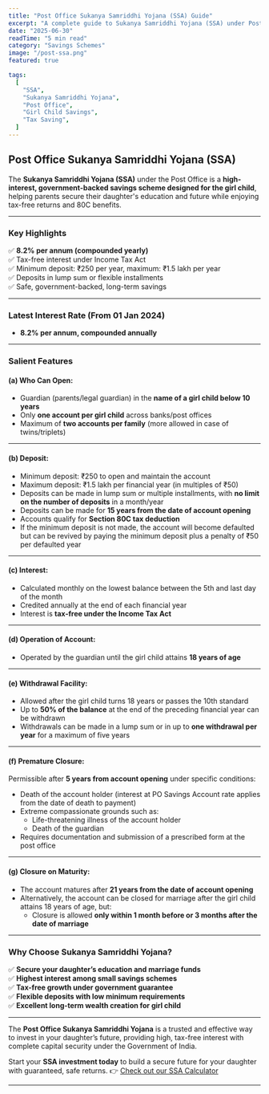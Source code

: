 ```yaml
---
title: "Post Office Sukanya Samriddhi Yojana (SSA) Guide"
excerpt: "A complete guide to Sukanya Samriddhi Yojana (SSA) under Post Office — secure your daughter’s future with high interest, tax-free returns, and safe government-backed investment."
date: "2025-06-30"
readTime: "5 min read"
category: "Savings Schemes"
image: "/post-ssa.png"
featured: true

tags:
  [
    "SSA",
    "Sukanya Samriddhi Yojana",
    "Post Office",
    "Girl Child Savings",
    "Tax Saving",
  ]
---
```


## Post Office Sukanya Samriddhi Yojana (SSA)

The **Sukanya Samriddhi Yojana (SSA)** under the Post Office is a **high-interest, government-backed savings scheme designed for the girl child**, helping parents secure their daughter's education and future while enjoying tax-free returns and 80C benefits.

---

### Key Highlights

✅ **8.2% per annum (compounded yearly)**  
✅ Tax-free interest under Income Tax Act  
✅ Minimum deposit: ₹250 per year, maximum: ₹1.5 lakh per year  
✅ Deposits in lump sum or flexible installments  
✅ Safe, government-backed, long-term savings

---

### Latest Interest Rate (From 01 Jan 2024)

- **8.2% per annum, compounded annually**

---

### Salient Features

#### (a) Who Can Open:

- Guardian (parents/legal guardian) in the **name of a girl child below 10 years**
- Only **one account per girl child** across banks/post offices
- Maximum of **two accounts per family** (more allowed in case of twins/triplets)

---

#### (b) Deposit:

- Minimum deposit: ₹250 to open and maintain the account
- Maximum deposit: ₹1.5 lakh per financial year (in multiples of ₹50)
- Deposits can be made in lump sum or multiple installments, with **no limit on the number of deposits** in a month/year
- Deposits can be made for **15 years from the date of account opening**
- Accounts qualify for **Section 80C tax deduction**
- If the minimum deposit is not made, the account will become defaulted but can be revived by paying the minimum deposit plus a penalty of ₹50 per defaulted year

---

#### (c) Interest:

- Calculated monthly on the lowest balance between the 5th and last day of the month
- Credited annually at the end of each financial year
- Interest is **tax-free under the Income Tax Act**

---

#### (d) Operation of Account:

- Operated by the guardian until the girl child attains **18 years of age**

---

#### (e) Withdrawal Facility:

- Allowed after the girl child turns 18 years or passes the 10th standard
- Up to **50% of the balance** at the end of the preceding financial year can be withdrawn
- Withdrawals can be made in a lump sum or in up to **one withdrawal per year** for a maximum of five years

---

#### (f) Premature Closure:

Permissible after **5 years from account opening** under specific conditions:

- Death of the account holder (interest at PO Savings Account rate applies from the date of death to payment)
- Extreme compassionate grounds such as:
  - Life-threatening illness of the account holder
  - Death of the guardian
- Requires documentation and submission of a prescribed form at the post office

---

#### (g) Closure on Maturity:

- The account matures after **21 years from the date of account opening**
- Alternatively, the account can be closed for marriage after the girl child attains 18 years of age, but:
  - Closure is allowed **only within 1 month before or 3 months after the date of marriage**

---

### Why Choose Sukanya Samriddhi Yojana?

✅ **Secure your daughter’s education and marriage funds**  
✅ **Highest interest among small savings schemes**  
✅ **Tax-free growth under government guarantee**  
✅ **Flexible deposits with low minimum requirements**  
✅ **Excellent long-term wealth creation for girl child**

---

The **Post Office Sukanya Samriddhi Yojana** is a trusted and effective way to invest in your daughter’s future, providing high, tax-free interest with complete capital security under the Government of India.

Start your **SSA investment today** to build a secure future for your daughter with guaranteed, safe returns.
👉 [Check out our SSA Calculator](/calculator)

---
